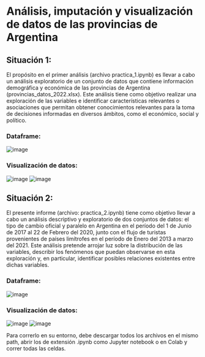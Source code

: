 # Análisis, imputación y visualización de datos de las provincias de Argentina

## Situación 1:

El propósito en el primer análisis (archivo practica_1.ipynb) es llevar a cabo un análisis exploratorio de un conjunto de datos que contiene información demográfica y económica de las provincias de Argentina (provincias_datos_2022.xlsx). Este análisis tiene como objetivo realizar una exploración de las variables e identificar características relevantes o asociaciones que permitan obtener conocimientos relevantes para la toma de decisiones informadas en diversos ámbitos, como el económico, social y político.
### Dataframe:
![image](https://github.com/Flor243/Data-Science-Foundations/assets/86813843/34711b78-999f-44fa-a31c-0d36e7a357b0)
### Visualización de datos:
![image](https://github.com/Flor243/Data-Science-Foundations/assets/86813843/8c8f8169-6e39-4b62-97a1-2e4f3e6e8dcb)
![image](https://github.com/Flor243/Data-Science-Foundations/assets/86813843/267e4571-3d59-4860-96c0-9c2adc84ed19)

## Situación 2:

El presente informe (archivo: practica_2.ipynb) tiene como objetivo llevar a cabo un análisis descriptivo y exploratorio de dos conjuntos de datos: el tipo de cambio oficial y paralelo en Argentina en el período del 1 de Junio de 2017 al 22 de Febrero del 2020, junto con el flujo de turistas provenientes de países limítrofes en el período de Enero del 2013 a marzo del 2021. Este análisis pretende arrojar luz sobre la distribución de las variables, describir los fenómenos que puedan observarse en esta exploración y, en particular, identificar posibles relaciones existentes entre dichas variables.
### Dataframe:
![image](https://github.com/Flor243/Data-Science-Foundations/assets/86813843/2d88e914-034c-44fd-9dd0-38837620b81a)
### Visualización de datos:
![image](https://github.com/Flor243/Data-Science-Foundations/assets/86813843/f63dbb66-d14e-4e43-9f29-3bf7c48c7a83)
![image](https://github.com/Flor243/Data-Science-Foundations/assets/86813843/8c6d58ba-49e9-45e9-a8fa-67ebd7a49bd1)


Para correrlo en su entorno, debe descargar todos los archivos en el mismo path, abrir los de extensión .ipynb como Jupyter notebook o en Colab y correr todas las celdas.
